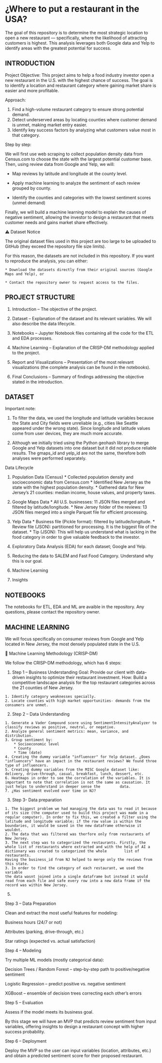 # ¿Where to put a restaurant in the USA?
The goal of this repository is to determine the most strategic location to open a new restaurant — specifically, where the likelihood of attracting customers is highest. This analysis leverages both Google data and Yelp to identify areas with the greatest potential for success.



## INTRODUCTION

Project Objective: This project aims to help a food industry investor open a new restaurant in the U.S. with the highest chance of success. The goal is to identify a location and restaurant category where gaining market share is easier and more profitable.

Approach:

  1. Find a high-volume restaurant category to ensure strong potential demand.
  2. Detect underserved areas by locating counties where customer demand is unmet, making market entry easier.
  3. Identify key success factors by analyzing what customers value most in that category.

Step by step:

We will first use web scraping to collect population density data from Census.com to choose the state with the largest potential customer base. Then, using review data from Google and Yelp, we will:

  * Map reviews by latitude and longitude at the county level.

  * Apply machine learning to analyze the sentiment of each review grouped by county.

  * Identify the counties and categories with the lowest sentiment scores (unmet demand)

Finally, we will build a machine learning model to explain the causes of negative sentiment, allowing the investor to design a restaurant that meets customer needs and gains market share effectively.



⚠️ Dataset Notice

The original dataset files used in this project are too large to be uploaded to GitHub (they exceed the repository file size limits).

For this reason, the datasets are not included in this repository.
If you want to reproduce the analysis, you can either:

    * Download the datasets directly from their original sources (Google Maps and Yelp), or

    * Contact the repository owner to request access to the files.






## PROJECT STRUCTURE


1. Introduction – The objective of the project.

2. Dataset – Explanation of the dataset and its relevant variables. We will also describe the data lifecycle.

3. Notebooks – Jupyter Notebook files containing all the code for the ETL and EDA processes.

4. Machine Learning – Explanation of the CRISP-DM methodology applied to the project.

5. Report and Visualizations – Presentation of the most relevant visualizations (the complete analysis can be found in the notebooks).

6. Final Conclusions – Summary of findings addressing the objective stated in the introduction.




## DATASET

Important note:
1. To filter the data, we used the longitude and latitude variables because the State and City fields were unreliable (e.g., cities like Seattle appeared under the wrong state).
Since longitude and latitude values come from user devices, they are much more accurate.

2. Although we initially tried using the Python geohash library to merge Google and Yelp datasets into one dataset but it did not produce reliable results. The gmaps_id and yelp_id are not the same, therefore both analyses were performed separately.

Data Lifecycle

  1. Population Data (Census)
    * Collected population density and socioeconomic data from Census.com
    * Identified New Jersey as the state with the highest population density.
    * Gathered data for New Jersey’s 21 counties: median income, house values, and property taxes.


  2. Google Maps Data
    * All U.S. businesses: 11 JSON files merged and filtered by latitude/longitude.
    * New Jersey folder of the reviews: 13 JSON files merged into a single Parquet file for efficient processing.

  3. Yelp Data
    * Business file (Pickle format): filtered by latitude/longitude.
    * Review file (JSON): partitioned for processing. It is the biggest file of the dataset.
    * Tip (JSON): This will help us understand what is lacking in the food category in order to give valuable feedback to the investor.

  5. Exploratory Data Analysis (EDA) for each dataset; Google and Yelp.
     
  6. Reducing the data to SALEM and Fast Food Category. Understand why this is our goal.
     
  7. Machine Learning
     
  8. Insights



## NOTEBOOKS


The notebooks for ETL, EDA and ML are avaible in the repository. Any questions, please contact the repository owner.


## MACHINE LEARNING

We will focus specifically on consumer reviews from Google and Yelp located in New Jersey, the most densely populated state in the U.S.

🤖 Machine Learning Methodology (CRISP-DM)

We follow the CRISP-DM methodology, which has 6 steps:

  1. Step 1 – Business Understanding
    Goal: Provide our client with data-driven insights to optimize their restaurant investment.
    How: Build a competitive landscape analysis for the top restaurant categories across the 21 counties of New Jersey.
  
    1. Identify category weaknesses specially. 
    2. Locate counties with high market opportunities- demands from the consumers are unmet.

  
  2. Step 2 – Data Understanding

    1. Generate a Vader Compound score using SentimentIntensityAnalyzer to classify reviews as positive, neutral, or negative.
    2. Analyze general sentiment metrics: mean, variance, and distribution.
    3. Group sentiment by: 
        * Socioeconomic level
        * County
        * Time (date)
    4. Creating the dummy variable "influencer" for Yelp dataset. ¿Does "influencers" have an impact in the restaurant reviews? We found three type of influencers.
    5. Creating dummy variables from the MISC Google dataset like: delivery, drive-through, casual, breakfast, lunch, dessert, etc.
    6. Heatmaps in order to see the correlation of the variables. It is important to note that correlation is not the same as causation. It just helps to understand in deeper sense the         data.
    7. ¿Has sentiment evolved over time in NJ?
    
  3. Step 3- Data preparation
     
    1. The biggest problem we had managing the data was to read it because of its size (the computer used to build this project was made in a regular computer). In order to fix this, we created a filter using the latitude and longitude variable; if the row value is within the boundaries, it would be saved in the new dataframe otherwise it wouldnt. 
    2. The data that was filtered was therfore only from restaurants of New Jersey.
    3. The next step was to categorized the restaurants. Firstly, the whole list of restaurants where extracted and with the help of AI a dictionary was created to categorized the whole        list of restaurants.  
    Having the business_id from NJ helped to merge only the reviews from this state.
    3. In order to find the category of each restaurant, we used the variable 
    the data wasnt joined into a single dataframe but instead it would read from each file and safe every row into a new data frame if the record was within New Jersey. 
  5. 
Step 3 – Data Preparation

Clean and extract the most useful features for modeling:

Business hours (24/7 or not)

Attributes (parking, drive-through, etc.)

Star ratings (expected vs. actual satisfaction)

Step 4 – Modeling

Try multiple ML models (mostly categorical data):

Decision Trees / Random Forest – step-by-step path to positive/negative sentiment

Logistic Regression – predict positive vs. negative sentiment

XGBoost – ensemble of decision trees correcting each other’s errors

Step 5 – Evaluation

Assess if the model meets its business goal.

By this stage we will have an MVP that predicts review sentiment from input variables, offering insights to design a restaurant concept with higher success probability.

Step 6 – Deployment

Deploy the MVP so the user can input variables (location, attributes, etc.) and obtain a predicted sentiment score for their proposed restaurant.
